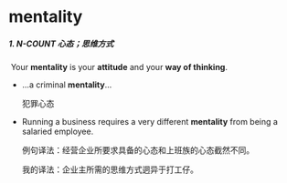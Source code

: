 # mentality

##### 1. N-COUNT 心态；思维方式

​	Your **mentality** is your **attitude** and your **way of thinking**.

- ...a criminal **mentality**...

  犯罪心态

- Running a business requires a very different **mentality** from being a salaried employee.

  例句译法：经营企业所要求具备的心态和上班族的心态截然不同。

  我的译法：企业主所需的思维方式迵异于打工仔。